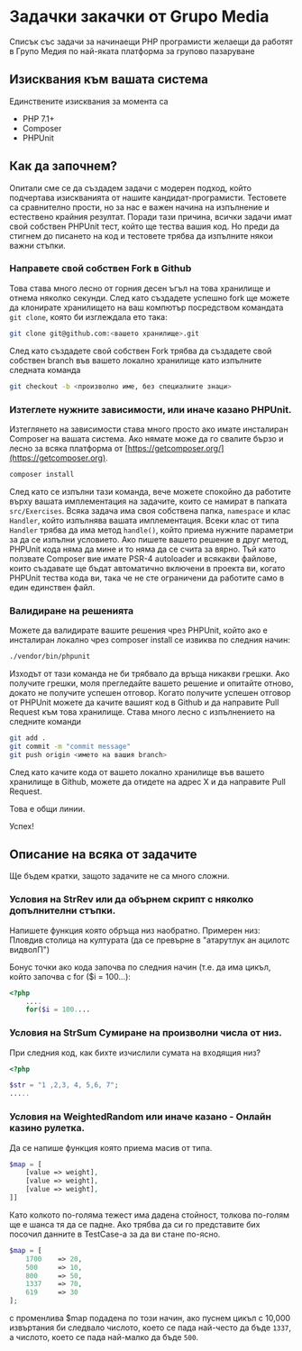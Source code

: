 # Задачки закачки от Grupo Media
Списък със задачи за начинаещи РНР програмисти желаещи да работят в Групо Медия по най-яката платформа за групово пазаруване

## Изисквания към вашата система
Единствените изисквания за момента са
* PHP 7.1+
* Composer
* PHPUnit

## Как да започнем?
Опитали сме се да създадем задачи с модерен подход, който подчертава изискванията от нашите кандидат-програмисти.
Тестовете са сравнително прости, но за нас е важен начина на изпълнение и естествено крайния резултат.
Поради тази причина, всички задачи имат свой собствен PHPUnit тест, който ще тества вашия код. Но преди да стигнем
до писането на код и тестовете трябва да изпълните някои важни стъпки.

### Направете свой собствен Fork в Github
Това става много лесно от горния десен ъгъл на това хранилище и отнема няколко секунди. След като създадете успешно
fork ще можете да клонирате хранилището на ваш компютър посредством командата `git clone`, която би изглеждала ето така:

```bash
git clone git@github.com:<вашето хранилище>.git
```

След като създадете свой собствен Fork трябва да създадете свой собствен branch във вашето локално хранилище като изпълните следната команда

```bash
git checkout -b <произволно име, без специалните знаци>
```

### Изтеглете нужните зависимости, или иначе казано PHPUnit.
Изтеглянето на зависимости става много просто ако имате инсталиран Composer на вашата система. Ако нямате
може да го свалите бързо и лесно за всяка платформа от [https://getcomposer.org/](https://getcomposer.org). 

```bash
composer install
```

След като се изпълни тази команда, вече можете спокойно да работите върху вашата имплементация на задачите, които се намират
в папката `src/Exercises`. Всяка задача има своя собствена папка, `namespace` и клас `Handler`, който изпълнява вашата имплементация.
Всеки клас от типа `Handler` трябва да има метод `handle()`, който приема нужните параметри за да се изпълни условието. Ако пишете 
вашето решение в друг метод, PHPUnit кода няма да мине и то няма да се счита за вярно. Тъй като ползвате Composer вие имате PSR-4 autoloader
и всякакви файлове, които създавате ще бъдат автоматично включени в проекта ви, когато PHPUnit тества кода ви, така че не сте ограничени
да работите само в един единствен файл.

### Валидиране на решенията
Можете да валидирате вашите решения чрез PHPUnit, който ако е инсталиран локално чрез composer install се извиква по следния начин:

```bash
./vendor/bin/phpunit
```

Изходът от тази команда не би трябвало да връща никакви грешки. Ако получите грешки, моля прегледайте вашето решение и опитайте отново, докато
не получите успешен отговор. Когато получите успешен отговор от PHPUnit можете да качите вашият код в Github и да направите Pull Request към 
това хранилище. Става много лесно с изпълнението на следните команди

```bash
git add .
git commit -m "commit message"
git push origin <името на вашия branch>
```

След като качите кода от вашето локално хранилище във вашето хранилище в Github, можете да отидете на адрес X и да направите Pull Request.

Това е общи линии.

Успех!

## Описание на всяка от задачите
Ще бъдем кратки, защото задачите не са много сложни.

### Условия на StrRev или да обърнем скрипт с няколко допълнителни стъпки.
Напишете функция която обръща низ наобратно. Примерен низ: Пловдив столица на културата (да се превърне в "атарутлук ан ацилотс видволП")

Бонус точки ако кода започва по следния начин (т.е. да има цикъл, който започва с for ($i = 100...): 
```php
<?php
    ....
    for($i = 100.... 
```

### Условия на StrSum Сумиране на произволни числа от низ.
При следния код, как бихте изчислили сумата на входящия низ?
```php
<?php

$str = "1 ,2,3, 4, 5,6, 7";
..... 
```

### Условия на WeightedRandom или иначе казано - Онлайн казино рулетка.
Да се напише функция която приема масив от типа.

```php
$map = [
    [value => weight],
    [value => weight],
    [value => weight],
]]
```

Като колкото по-голяма тежест има дадена стойност, толкова по-голям ще е шанса тя да се падне. Ако трябва да си го представите
бих посочил данните в TestCase-a за да ви стане по-ясно.

```php
$map = [
    1700    => 20,
    500     => 10,
    800     => 50,
    1337    => 70,
    619     => 30
];
```

с променлива $map подадена по този начин, ако пуснем цикъл с 10,000 извъртания би следвало числото, което се пада най-често да бъде `1337`, а числото,
което се пада най-малко да бъде `500`. 
